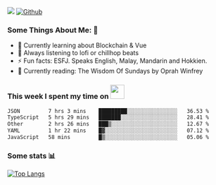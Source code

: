![](https://visitor-badge.laobi.icu/badge?page_id=seanho96.seanho96)
[![Github](https://img.shields.io/github/followers/seanho96?label=Follow&style=social)](https://github.com/seanho96)

### Some Things About Me: 👋
- 🌱 Currently learning about Blockchain & Vue
- :musical_note: Always listening to lofi or chillhop beats
- :zap: Fun facts: ESFJ. Speaks English, Malay, Mandarin and Hokkien.
- :book: Currently reading: The Wisdom Of Sundays by Oprah Winfrey

### This week I spent my time on <img src="https://media.giphy.com/media/SvQzkTQb3ZwKcj1QTO/giphy.gif" width="32">

<!--START_SECTION:waka-->

```txt
JSON         7 hrs 3 mins    █████████░░░░░░░░░░░░░░░░   36.53 %
TypeScript   5 hrs 29 mins   ███████░░░░░░░░░░░░░░░░░░   28.41 %
Other        2 hrs 26 mins   ███▒░░░░░░░░░░░░░░░░░░░░░   12.67 %
YAML         1 hr 22 mins    █▓░░░░░░░░░░░░░░░░░░░░░░░   07.12 %
JavaScript   58 mins         █▒░░░░░░░░░░░░░░░░░░░░░░░   05.06 %
```

<!--END_SECTION:waka-->

### Some stats 📊

[![Top Langs](https://github-readme-stats.vercel.app/api/top-langs/?username=seanho96&layout=compact&theme=graywhite)](https://github.com/anuraghazra/github-readme-stats)
<br/>
<!-- ![GitHub stats](https://github-readme-stats.vercel.app/api?username=seanho96&show_icons=true&theme=graywhite)-->

